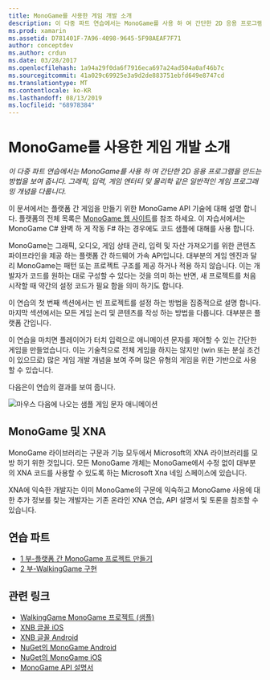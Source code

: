 ```yaml
---
title: MonoGame를 사용한 게임 개발 소개
description: 이 다중 파트 연습에서는 MonoGame를 사용 하 여 간단한 2D 응용 프로그램을 만드는 방법을 보여 줍니다.  그래픽, 입력, 게임 엔터티 및 물리학 같은 일반적인 게임 프로그래밍 개념을 다룹니다.
ms.prod: xamarin
ms.assetid: D781401F-7A96-4098-9645-5F98AEAF7F71
author: conceptdev
ms.author: crdun
ms.date: 03/28/2017
ms.openlocfilehash: 1a94a29f0da6f7916eca697a24ad504a0af46b7c
ms.sourcegitcommit: 41a029c69925e3a9d2de883751ebfd649e8747cd
ms.translationtype: MT
ms.contentlocale: ko-KR
ms.lasthandoff: 08/13/2019
ms.locfileid: "68978384"
---
```

# <a name="introduction-to-game-development-with-monogame"></a>MonoGame를 사용한 게임 개발 소개

_이 다중 파트 연습에서는 MonoGame를 사용 하 여 간단한 2D 응용 프로그램을 만드는 방법을 보여 줍니다.  그래픽, 입력, 게임 엔터티 및 물리학 같은 일반적인 게임 프로그래밍 개념을 다룹니다._

이 문서에서는 플랫폼 간 게임을 만들기 위한 MonoGame API 기술에 대해 설명 합니다. 플랫폼의 전체 목록은 [MonoGame 웹 사이트](http://www.monogame.net/)를 참조 하세요. 이 자습서에서는 MonoGame C# 완벽 하 게 작동 F# 하는 경우에도 코드 샘플에 대해를 사용 합니다.

MonoGame는 그래픽, 오디오, 게임 상태 관리, 입력 및 자산 가져오기를 위한 콘텐츠 파이프라인을 제공 하는 플랫폼 간 하드웨어 가속 API입니다. 대부분의 게임 엔진과 달리 MonoGame는 패턴 또는 프로젝트 구조를 제공 하거나 적용 하지 않습니다.  이는 개발자가 코드를 원하는 대로 구성할 수 있다는 것을 의미 하는 반면, 새 프로젝트를 처음 시작할 때 약간의 설정 코드가 필요 함을 의미 하기도 합니다.

이 연습의 첫 번째 섹션에서는 빈 프로젝트를 설정 하는 방법을 집중적으로 설명 합니다. 마지막 섹션에서는 모든 게임 논리 및 콘텐츠를 작성 하는 방법을 다룹니다. 대부분은 플랫폼 간입니다.

이 연습을 마치면 플레이어가 터치 입력으로 애니메이션 문자를 제어할 수 있는 간단한 게임을 만들었습니다.  이는 기술적으로 전체 게임을 하지는 않지만 (win 또는 분실 조건이 있으므로) 많은 게임 개발 개념을 보여 주며 많은 유형의 게임을 위한 기반으로 사용할 수 있습니다.

다음은이 연습의 결과를 보여 줍니다.

![마우스 다음에 나오는 샘플 게임 문자 애니메이션](images/image1.gif)

## <a name="monogame-and-xna"></a>MonoGame 및 XNA

MonoGame 라이브러리는 구문과 기능 모두에서 Microsoft의 XNA 라이브러리를 모방 하기 위한 것입니다.  모든 MonoGame 개체는 MonoGame에서 수정 없이 대부분의 XNA 코드를 사용할 수 있도록 하는 Microsoft Xna 네임 스페이스에 있습니다.

XNA에 익숙한 개발자는 이미 MonoGame의 구문에 익숙하고 MonoGame 사용에 대 한 추가 정보를 찾는 개발자는 기존 온라인 XNA 연습, API 설명서 및 토론을 참조할 수 있습니다.

## <a name="walkthrough-parts"></a>연습 파트

- [1 부-플랫폼 간 MonoGame 프로젝트 만들기](~/graphics-games/monogame/introduction/part1.md)
- [2 부-WalkingGame 구현](~/graphics-games/monogame/introduction/part2.md)

## <a name="related-links"></a>관련 링크

- [WalkingGame MonoGame 프로젝트 (샘플)](https://docs.microsoft.com/samples/xamarin/mobile-samples/walkinggamemg/)
- [XNB 글꼴 iOS](https://github.com/mono/CocosSharp/tree/master/Samples/GameStarterKit/GameStarterKit/Content/fonts)
- [XNB 글꼴 Android](https://github.com/mono/CocosSharp/tree/master/Samples/GameStarterKit/GameStarterKit/Assets/Content/fonts)
- [NuGet의 MonoGame Android](https://www.nuget.org/packages/MonoGame.Framework.Android/)
- [NuGet의 MonoGame iOS](https://www.nuget.org/packages/MonoGame.Framework.iOS/)
- [MonoGame API 설명서](http://www.monogame.net/documentation/?page=main)
